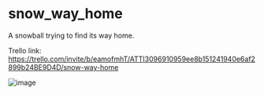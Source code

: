 # snow_way_home

A snowball trying to find its way home.

Trello link: https://trello.com/invite/b/eamofmhT/ATTI3096910959ee8b151241940e6af2899b24BE9D4D/snow-way-home

![image](https://github.com/tno123/snow_way_home/assets/13795129/f563e10d-6d7c-4b66-9e09-6b3bb3a2d055)
